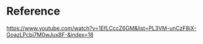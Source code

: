 # Reference
https://www.youtube.com/watch?v=1EfLCccZ6GM&list=PL3VM-unCzF8jX-GoazLPcbi7M0wJux8F-&index=18
